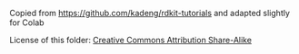 
Copied from https://github.com/kadeng/rdkit-tutorials and adapted slightly for Colab

License of this folder: [Creative Commons Attribution Share-Alike](https://github.com/kadeng/rdkit-tutorials/blob/master/LICENSE)
